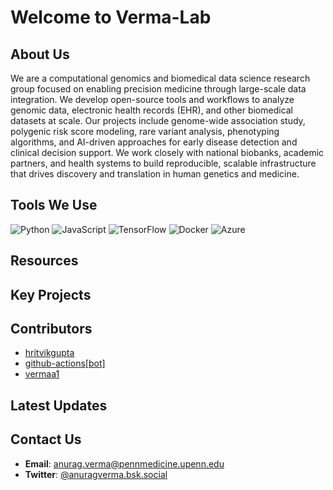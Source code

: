 
# Welcome to Verma-Lab

## About Us
We are a computational genomics and biomedical data science research group focused on enabling precision medicine through large-scale data integration. We develop open-source tools and workflows to analyze genomic data, electronic health records (EHR), and other biomedical datasets at scale. Our projects include genome-wide association study, polygenic risk score modeling, rare variant analysis, phenotyping algorithms, and AI-driven approaches for early disease detection and clinical decision support. We work closely with national biobanks, academic partners, and health systems to build reproducible, scalable infrastructure that drives discovery and translation in human genetics and medicine.

## Tools We Use
![Python](https://img.shields.io/badge/-Python-3776AB?logo=python&logoColor=white&style=flat)
![JavaScript](https://img.shields.io/badge/-JavaScript-F7DF1E?logo=javascript&logoColor=black&style=flat)
![TensorFlow](https://img.shields.io/badge/-TensorFlow-FF6F00?logo=tensorflow&logoColor=white&style=flat)
![Docker](https://img.shields.io/badge/-Docker-2496ED?logo=docker&logoColor=white&style=flat)
![Azure](https://img.shields.io/badge/-Azure-0078D4?logo=microsoft-azure&logoColor=white&style=flat)


## Resources 


## Key Projects

## Contributors
- [hritvikgupta](https://github.com/hritvikgupta)
- [github-actions[bot]](https://github.com/github-actions[bot])
- [vermaa1](https://github.com/vermaa1)

## Latest Updates


## Contact Us
- **Email**: anurag.verma@pennmedicine.upenn.edu
- **Twitter**: [@anuragverma.bsk.social](https://bsky.app/profile/anuragverma.bsky.social)
